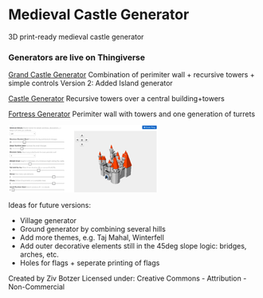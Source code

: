 # Medieval Castle Generator

3D print-ready medieval castle generator

### Generators are live on Thingiverse

[Grand Castle Generator](http://www.thingiverse.com/thing:1682427)
Combination of perimiter wall + recursive towers + simple controls
Version 2: Added Island generator

[Castle Generator](http://www.thingiverse.com/thing:1612651)
Recursive towers over a central building+towers

[Fortress Generator](http://www.thingiverse.com/thing:1639567)
Perimiter wall with towers and one generation of turrets

<img
  src="/sample-images/Castle-Anim-Interface.gif"
  alt="Screenshots from Thingiverse customizer"
  title="Screenshots from Thingiverse customizer"
  style="display: inline-block; margin: 0 auto; max-width: 300px">

Ideas for future versions:

-  Village generator
-  Ground generator by combining several hills
-  Add more themes, e.g. Taj Mahal, Winterfell
-  Add outer decorative elements still in the 45deg slope logic: bridges, arches, etc.
-  Holes for flags + seperate printing of flags

Created by Ziv Botzer
Licensed under: Creative Commons - Attribution - Non-Commercial

